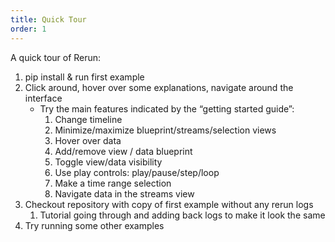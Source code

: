 ```yaml
---
title: Quick Tour
order: 1
---
```


A quick tour of Rerun:

1. pip install & run first example
2. Click around, hover over some explanations, navigate around the interface
    - Try the main features indicated by the “getting started guide”:
        1. Change timeline
        2. Minimize/maximize blueprint/streams/selection views
        3. Hover over data
        4. Add/remove view / data blueprint
        5. Toggle view/data visibility
        6. Use play controls: play/pause/step/loop 
        7. Make a time range selection
        8. Navigate data in the streams view
3. Checkout repository with copy of first example without any rerun logs
    1. Tutorial going through and adding back logs to make it look the same
4. Try running some other examples
